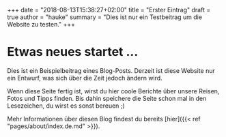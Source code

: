+++
date = "2018-08-13T15:38:27+02:00"
title = "Erster Eintrag"
draft = true
author = "hauke"
summary = "Dies ist nur ein Testbeitrag um die Website zu testen."
+++
# Etwas neues startet ...
Dies ist ein Beispielbeitrag eines Blog-Posts. Derzeit ist diese Website nur ein Entwurf, was sich über die Zeit jedoch ändern wird.

Wenn diese Seite fertig ist, wirst du hier coole Berichte über unsere Reisen, Fotos und Tipps finden. Bis dahin speichere die Seite schon mal in den Lesezeichen, du wirst es sonst bereuen ;)

Mehr Informationen über diesen Blog findest du bereits [hier]({{< ref "pages/about/index.de.md" >}}).

